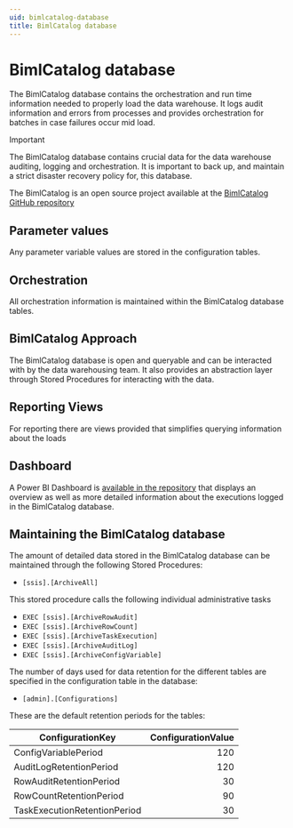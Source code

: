 ```yaml
---
uid: bimlcatalog-database
title: BimlCatalog database
---
```

# BimlCatalog database

The BimlCatalog database contains the orchestration and run time information needed to properly load the data warehouse. It logs audit information and errors from processes and provides orchestration for batches in case failures occur mid load.

> [!IMPORTANT]
> The BimlCatalog database contains crucial data for the data warehouse auditing, logging and orchestration. It is important to back up, and maintain a strict disaster recovery policy for, this database.

The BimlCatalog is an open source project available at the [BimlCatalog GitHub repository](https://github.com/varigence/BimlCatalog)

## Parameter values

Any parameter variable values are stored in the configuration tables.

## Orchestration

All orchestration information is maintained within the BimlCatalog database tables.

## BimlCatalog Approach

The BimlCatalog database is open and queryable and can be interacted with by the data warehousing team.
It also provides an abstraction layer through Stored Procedures for interacting with the data.

## Reporting Views

For reporting there are views provided that simplifies querying information about the loads

## Dashboard

A Power BI Dashboard is [available in the repository](https://github.com/varigence/BimlCatalog/tree/master/BimlCatalogReporting/PowerBI) that displays an overview as well as more detailed information about the executions logged in the BimlCatalog database.

## Maintaining the BimlCatalog database

The amount of detailed data stored in the BimlCatalog database can be maintained through the following Stored Procedures:

* `[ssis].[ArchiveAll]`

This stored procedure calls the following individual administrative tasks

* `EXEC [ssis].[ArchiveRowAudit]`
* `EXEC [ssis].[ArchiveRowCount]`
* `EXEC [ssis].[ArchiveTaskExecution]`
* `EXEC [ssis].[ArchiveAuditLog]`
* `EXEC [ssis].[ArchiveConfigVariable]`

The number of days used for data retention for the different tables are specified in the configuration table in the database:

* `[admin].[Configurations]`

These are the default retention periods for the tables:

|ConfigurationKey|ConfigurationValue|
|---|---:|
|ConfigVariablePeriod|120|
|AuditLogRetentionPeriod|120|
|RowAuditRetentionPeriod|30|
|RowCountRetentionPeriod|90|
|TaskExecutionRetentionPeriod|30|